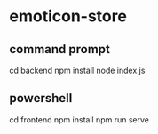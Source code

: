 # emoticon-store

## command prompt
cd backend
npm install
node index.js

## powershell
cd frontend
npm install
npm run serve
